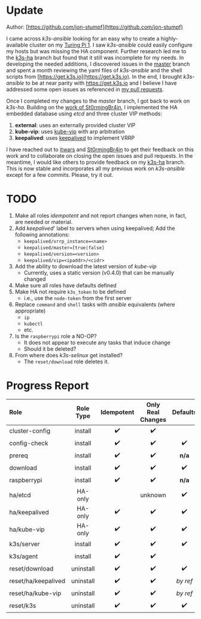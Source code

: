 # Update

Author: [https://github.com/jon-stumpf](https://github.com/jon-stumpf)

I came across *k3s-ansible* looking for an easy why to create a highly-available cluster
on my [Turing Pi 1](https://turingpi.com/v1/).
I saw *k3s-ansible* could easily configure my hosts but was missing the HA component.
Further research led me to the [k3s-ha](https://github.com/k3s-io/k3s-ansible/tree/k3s-ha)
branch but found that it still was incomplete for my needs.
In developing the needed additions, I discovered issues in the
[master](https://github.com/k3s-io/k3s-ansible/tree/master) branch and spent a month
reviewing the yaml files of *k3s-ansible* and the shell scripts from
[https://get.k3s.io](https://get.k3s.io).
In the end, I brought *k3s-ansible* to be at near parity with https://get.k3s.io and
I believe I have addressed some open issues as referenced in
[my pull requests](https://github.com/k3s-io/k3s-ansible/pulls/jon-stumpf).

Once I completed my changes to the *master* branch, I got back to work on *k3s-ha*.
Building on the
[work of St0rmingBr4in](https://github.com/k3s-io/k3s-ansible/commits?author=St0rmingBr4in),
I implemented the HA embedded database using *etcd* and three cluster VIP methods:
1. **external**: uses an externally provided cluster VIP
2. **kube-vip**: uses [kube-vip](https://kube-vip.io/) with arp arbitration
3. **keepalived**: uses [keepalived](https://www.redhat.com/sysadmin/keepalived-basics) to implement VRRP

I have reached out to
[itwars](https://github.com/itwars) and
[St0rmingBr4in](https://github.com/St0rmingBr4in) to get their feedback on this work and
to collaborate on closing the open issues and pull requests.
In the meantime, I would like others to provide feedback on my
[k3s-ha](https://github.com/jon-stumpf/k3s-ansible/tree/k3s-ha) branch.
This is now stable and incorporates all my previous work on *k3s-ansible* except for a few commits.
Please, try it out.

# TODO

1. Make all roles *idempotent* and not report changes when none, in fact, are needed or material.
2. Add *keepalived*' label to servers when using keepalived;  Add the following annotations:
    - `keepalived/vrrp_instance=<name>`
    - `keepalived/master=[true|false]`
    - `keepalived/version=<version>`
    - `keepalived/vip=<ipaddr>/<cidr>`
3. Add the ability to download the latest version of *kube-vip*
    - Currently, uses a static version (v0.4.0) that can be manually changed
4. Make sure all roles have defaults defined
5. Make HA not require `k3s_token` to be defined
    - i.e., use the `node-token` from the first server
6. Replace `command` and `shell` tasks with *ansible* equivalents (where appropriate)
    - `ip`
    - `kubectl`
    - etc.
7. Is the `raspberrypi` role a NO-OP?
    - It does not appear to execute any tasks that induce change
    - Should it be deleted?
8. From where does *k3s-selinux* get installed?
    - The `reset/download` role deletes it.

# Progress Report

| Role                  | Role Type  | Idempotent         | Only Real Changes  | Defaults           | commands | TODOs | BUGs  |
| :-------------------- | :--------: | :---:              | :---:              | :---:              | :---:    | :---: | :---: |
| cluster-config        | install    | :heavy_check_mark: | :heavy_check_mark: |                    | -        | -     | -     |
| config-check          | install    | :heavy_check_mark: | :heavy_check_mark: | :heavy_check_mark: | -        | -     | -     |
| prereq                | install    | :heavy_check_mark: | :heavy_check_mark: | **n/a**            | -        | -     | -     |
| download              | install    | :heavy_check_mark: | :heavy_check_mark: | :heavy_check_mark: | -        | -     | -     |
| raspberrypi           | install    | :heavy_check_mark: | :heavy_check_mark: | **n/a**            | 2        | 1     | -     |
| ha/etcd               | HA-only    |                    | unknown            | :heavy_check_mark: | 3        | 1     | -     |
| ha/keepalived         | HA-only    | :heavy_check_mark: | :heavy_check_mark: | :heavy_check_mark: | 1        | 1     | -     |
| ha/kube-vip           | HA-only    | :heavy_check_mark: | :heavy_check_mark: | :heavy_check_mark: | 2        | 3     | -     |
| k3s/server            | install    | :heavy_check_mark: | :heavy_check_mark: | :heavy_check_mark: | -        | -     | -     |
| k3s/agent             | install    | :heavy_check_mark: | :heavy_check_mark: |                    | -        | -     | -     |
| reset/download        | uninstall  | :heavy_check_mark: | :heavy_check_mark: | :heavy_check_mark: | 2        | 1     | -     |
| reset/ha/keepalived   | uninstall  | :heavy_check_mark: | :heavy_check_mark: | *by ref*           | -        | -     | -     |
| reset/ha/kube-vip     | uninstall  | :heavy_check_mark: | :heavy_check_mark: | *by ref*           | 3        | 1     | -     |
| reset/k3s             | uninstall  | :heavy_check_mark: | :heavy_check_mark: | :heavy_check_mark: | 9        | 1     | 2     |

